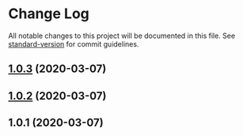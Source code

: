 # Change Log

All notable changes to this project will be documented in this file. See [standard-version](https://github.com/conventional-changelog/standard-version) for commit guidelines.

<a name="1.0.3"></a>
## [1.0.3](https://gitlab.com/macropeople/sasjs-cli/compare/v1.0.2...v1.0.3) (2020-03-07)



<a name="1.0.2"></a>
## [1.0.2](https://gitlab.com/macropeople/sasjs-cli/compare/v1.0.1...v1.0.2) (2020-03-07)



<a name="1.0.1"></a>
## 1.0.1 (2020-03-07)
